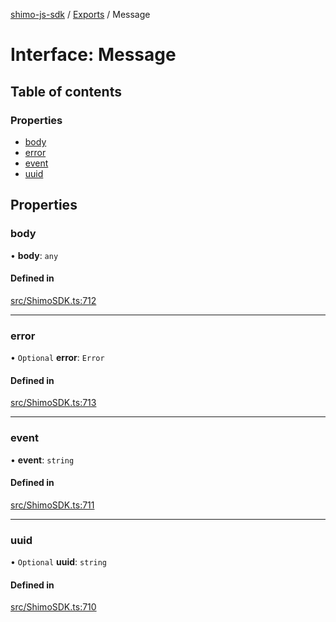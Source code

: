 [shimo-js-sdk](../README.md) / [Exports](../modules.md) / Message

# Interface: Message

## Table of contents

### Properties

- [body](Message.md#body)
- [error](Message.md#error)
- [event](Message.md#event)
- [uuid](Message.md#uuid)

## Properties

### body

• **body**: `any`

#### Defined in

[src/ShimoSDK.ts:712](https://github.com/shimohq/shimo-js-sdk/blob/3201c39/src/ShimoSDK.ts#L712)

___

### error

• `Optional` **error**: `Error`

#### Defined in

[src/ShimoSDK.ts:713](https://github.com/shimohq/shimo-js-sdk/blob/3201c39/src/ShimoSDK.ts#L713)

___

### event

• **event**: `string`

#### Defined in

[src/ShimoSDK.ts:711](https://github.com/shimohq/shimo-js-sdk/blob/3201c39/src/ShimoSDK.ts#L711)

___

### uuid

• `Optional` **uuid**: `string`

#### Defined in

[src/ShimoSDK.ts:710](https://github.com/shimohq/shimo-js-sdk/blob/3201c39/src/ShimoSDK.ts#L710)
